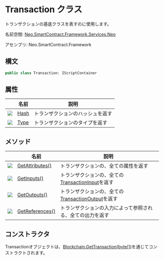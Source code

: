 # Transaction クラス

トランザクションの基底クラスを表すのに使用します。

名前空間: [Neo.SmartContract.Framework.Services.Neo](../neo.md)

アセンブリ: Neo.SmartContract.Framework

## 構文

```c#
public class Transaction: IScriptContainer
```

## 属性

| | 名前 | 説明 |
| ---------------------------------------- | --------------------------- | ------------ |
| ![](https://i-msdn.sec.s-msft.com/dynimg/IC74937.jpeg) | [Hash](Transaction/Hash.md) | トランザクションのハッシュを返す |
| ![](https://i-msdn.sec.s-msft.com/dynimg/IC74937.jpeg) | [Type](Transaction/Type.md) | トランザクションのタイプを返す |

## メソッド

| | 名前 | 説明 |
| ---------------------------------------- | ---------------------------------------- | ---------------------------------------- |
| ![](https://i-msdn.sec.s-msft.com/dynimg/IC91302.jpeg) | [GetAttributes()](Transaction/GetAttributes.md) | トランザクションの、全ての属性を返す |
| ![](https://i-msdn.sec.s-msft.com/dynimg/IC91302.jpeg) | [GetInputs()](Transaction/GetInputs.md)  | トランザクションの、全ての[TransactionInput](TransactionInput.md)を返す |
| ![](https://i-msdn.sec.s-msft.com/dynimg/IC91302.jpeg) | [GetOutputs()](Transaction/GetOutputs.md) | トランザクションの、全ての[TransactionOutput](TransactionOutput.md)を返す |
| ![](https://i-msdn.sec.s-msft.com/dynimg/IC91302.jpeg) | [GetReferences()](Transaction/GetReferences.md) | トランザクションの入力によって参照される、全ての出力を返す |

## コンストラクタ
Transactionオブジェクトは、[Blockchain.GetTransaction(byte[])](Blockchain/GetTransaction.md)を通じてコンストラクトされます。
